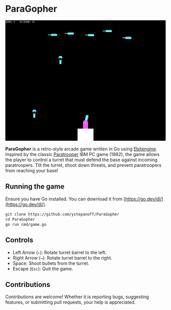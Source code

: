 # ParaGopher

![ParaGopher](./screenshot.png)

**ParaGopher** is a retro-style arcade game written in Go using [Ebitengine](https://ebitengine.org). 
Inspired by the classic [Paratrooper](https://en.wikipedia.org/wiki/Paratrooper_(video_game)) IBM PC game (1982),
the game allows the player to control a turret that must defend the base against incoming paratroopers. Tilt the turret,
shoot down threats, and prevent paratroopers from reaching your base!

## Running the game
Ensure you have Go installed. You can download it from [https://go.dev/dl/](https://go.dev/dl/). 
```
git clone https://github.com/ystepanoff/ParaGopher
cd ParaGopher
go run cmd/game.go
```

## Controls
* Left Arrow (`←`): Rotate turret barrel to the left.
* Right Arrow (`→`): Rotate turret barrel to the right.
* Space: Shoot bullets from the turret.
* Escape (`Esc`): Quit the game.

## Contributions
Contributions are welcome! Whether it is reporting bugs, suggesting features, or submitting pull requests, your help is appreciated.
